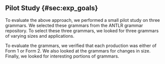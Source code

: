 ## Pilot Study {#sec:exp_goals}

To evaluate the above approach, we performed a small pilot study on three grammars. We selected these grammars from the ANTLR grammar repository. To select these three grammars, we looked for three grammars of varying sizes and applications.

To evaluate the grammars, we verified that each production was either of Form 1 or Form 2. We also looked at the grammars for changes in size. Finally, we looked for interesting portions of grammars.


